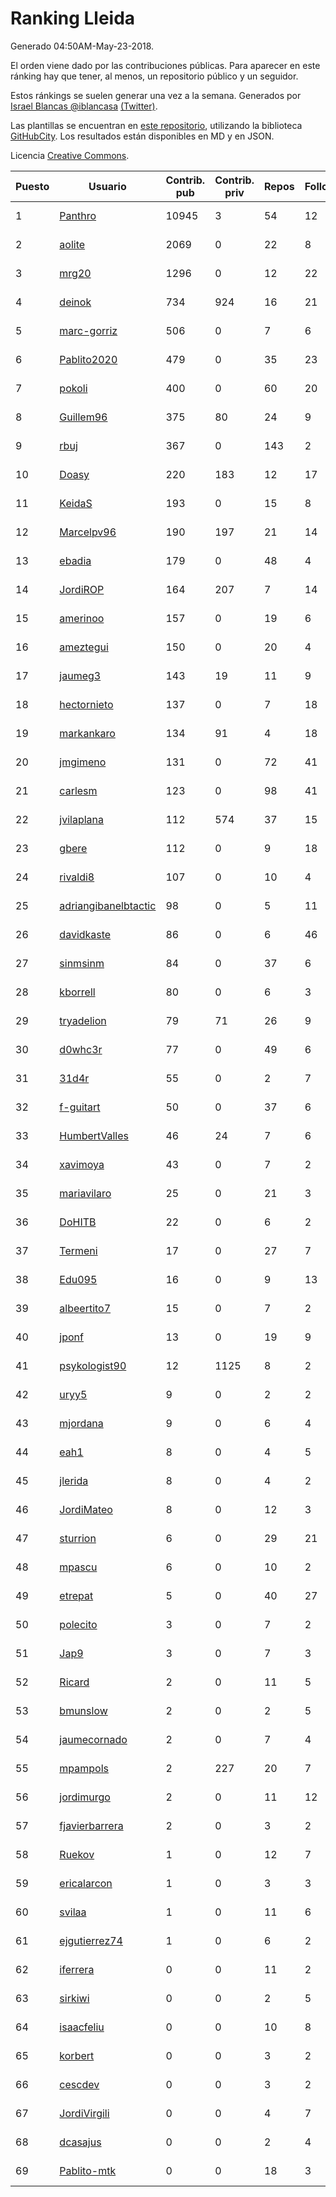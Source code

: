 # Ranking Lleida

Generado 04:50AM-May-23-2018.

El orden viene dado por las contribuciones públicas. Para aparecer en este ránking hay que tener, al menos, un repositorio público y un seguidor.

Estos ránkings se suelen generar una vez a la semana. Generados por [Israel Blancas @iblancasa](https://github.com/iblancasa/) [(Twitter)](https://twitter.com/iblancasa).

Las plantillas se encuentran en [este repositorio](https://github.com/iblancasa/GH-Spanish-Ranking), utilizando la biblioteca [GitHubCity](https://github.com/iblancasa/GitHubCity). Los resultados están disponibles en MD y en JSON.

Licencia [Creative Commons](https://creativecommons.org/licenses/by/4.0/).

| Puesto   |  Usuario  | Contrib. pub | Contrib. priv |Repos| Followers | Desde |  Avatar  |
|----------|-----------|--------------|---------------|-----|-----------|-------|----------|
|1|[Panthro](https://github.com/Panthro)|10945|3|54|12|2012-03-22|![Panthro](https://avatars3.githubusercontent.com/u/1565421)|
|2|[aolite](https://github.com/aolite)|2069|0|22|8|2013-06-03|![aolite](https://avatars0.githubusercontent.com/u/4601466)|
|3|[mrg20](https://github.com/mrg20)|1296|0|12|22|2016-02-22|![mrg20](https://avatars3.githubusercontent.com/u/17416452)|
|4|[deinok](https://github.com/deinok)|734|924|16|21|2014-02-04|![deinok](https://avatars2.githubusercontent.com/u/6586053)|
|5|[marc-gorriz](https://github.com/marc-gorriz)|506|0|7|6|2016-06-02|![marc-gorriz](https://avatars1.githubusercontent.com/u/19705023)|
|6|[Pablito2020](https://github.com/Pablito2020)|479|0|35|23|2016-04-24|![Pablito2020](https://avatars0.githubusercontent.com/u/18640261)|
|7|[pokoli](https://github.com/pokoli)|400|0|60|20|2011-10-30|![pokoli](https://avatars0.githubusercontent.com/u/1160726)|
|8|[Guillem96](https://github.com/Guillem96)|375|80|24|9|2016-08-27|![Guillem96](https://avatars3.githubusercontent.com/u/21279306)|
|9|[rbuj](https://github.com/rbuj)|367|0|143|2|2014-12-12|![rbuj](https://avatars2.githubusercontent.com/u/10171411)|
|10|[Doasy](https://github.com/Doasy)|220|183|12|17|2016-01-29|![Doasy](https://avatars1.githubusercontent.com/u/16958917)|
|11|[KeidaS](https://github.com/KeidaS)|193|0|15|8|2016-04-27|![KeidaS](https://avatars0.githubusercontent.com/u/18698826)|
|12|[Marcelpv96](https://github.com/Marcelpv96)|190|197|21|14|2016-11-15|![Marcelpv96](https://avatars2.githubusercontent.com/u/23478714)|
|13|[ebadia](https://github.com/ebadia)|179|0|48|4|2009-12-08|![ebadia](https://avatars3.githubusercontent.com/u/164689)|
|14|[JordiROP](https://github.com/JordiROP)|164|207|7|14|2016-02-08|![JordiROP](https://avatars1.githubusercontent.com/u/17128072)|
|15|[amerinoo](https://github.com/amerinoo)|157|0|19|6|2015-02-16|![amerinoo](https://avatars0.githubusercontent.com/u/11027833)|
|16|[ameztegui](https://github.com/ameztegui)|150|0|20|4|2014-07-02|![ameztegui](https://avatars2.githubusercontent.com/u/8050937)|
|17|[jaumeg3](https://github.com/jaumeg3)|143|19|11|9|2016-07-14|![jaumeg3](https://avatars1.githubusercontent.com/u/20457801)|
|18|[hectornieto](https://github.com/hectornieto)|137|0|7|18|2014-04-15|![hectornieto](https://avatars0.githubusercontent.com/u/7302862)|
|19|[markankaro](https://github.com/markankaro)|134|91|4|18|2017-05-24|![markankaro](https://avatars3.githubusercontent.com/u/28937427)|
|20|[jmgimeno](https://github.com/jmgimeno)|131|0|72|41|2011-04-08|![jmgimeno](https://avatars2.githubusercontent.com/u/718396)|
|21|[carlesm](https://github.com/carlesm)|123|0|98|41|2008-05-01|![carlesm](https://avatars3.githubusercontent.com/u/9011)|
|22|[jvilaplana](https://github.com/jvilaplana)|112|574|37|15|2011-04-15|![jvilaplana](https://avatars3.githubusercontent.com/u/732164)|
|23|[gbere](https://github.com/gbere)|112|0|9|18|2012-01-13|![gbere](https://avatars0.githubusercontent.com/u/1327334)|
|24|[rivaldi8](https://github.com/rivaldi8)|107|0|10|4|2011-11-11|![rivaldi8](https://avatars1.githubusercontent.com/u/1187977)|
|25|[adriangibanelbtactic](https://github.com/adriangibanelbtactic)|98|0|5|11|2012-01-15|![adriangibanelbtactic](https://avatars1.githubusercontent.com/u/1331363)|
|26|[davidkaste](https://github.com/davidkaste)|86|0|6|46|2011-11-16|![davidkaste](https://avatars2.githubusercontent.com/u/1199941)|
|27|[sinmsinm](https://github.com/sinmsinm)|84|0|37|6|2012-05-16|![sinmsinm](https://avatars1.githubusercontent.com/u/1745437)|
|28|[kborrell](https://github.com/kborrell)|80|0|6|3|2015-02-17|![kborrell](https://avatars2.githubusercontent.com/u/11043037)|
|29|[tryadelion](https://github.com/tryadelion)|79|71|26|9|2013-03-05|![tryadelion](https://avatars2.githubusercontent.com/u/3778474)|
|30|[d0whc3r](https://github.com/d0whc3r)|77|0|49|6|2012-01-25|![d0whc3r](https://avatars0.githubusercontent.com/u/1378986)|
|31|[31d4r](https://github.com/31d4r)|55|0|2|7|2017-08-12|![31d4r](https://avatars1.githubusercontent.com/u/30953857)|
|32|[f-guitart](https://github.com/f-guitart)|50|0|37|6|2014-03-09|![f-guitart](https://avatars3.githubusercontent.com/u/6899142)|
|33|[HumbertValles](https://github.com/HumbertValles)|46|24|7|6|2017-02-13|![HumbertValles](https://avatars2.githubusercontent.com/u/25740901)|
|34|[xavimoya](https://github.com/xavimoya)|43|0|7|2|2014-11-25|![xavimoya](https://avatars3.githubusercontent.com/u/9944686)|
|35|[mariavilaro](https://github.com/mariavilaro)|25|0|21|3|2015-01-13|![mariavilaro](https://avatars1.githubusercontent.com/u/10522884)|
|36|[DoHITB](https://github.com/DoHITB)|22|0|6|2|2016-01-19|![DoHITB](https://avatars1.githubusercontent.com/u/16784764)|
|37|[Termeni](https://github.com/Termeni)|17|0|27|7|2014-03-10|![Termeni](https://avatars1.githubusercontent.com/u/6905912)|
|38|[Edu095](https://github.com/Edu095)|16|0|9|13|2015-04-07|![Edu095](https://avatars3.githubusercontent.com/u/11843087)|
|39|[albeertito7](https://github.com/albeertito7)|15|0|7|2|2017-02-13|![albeertito7](https://avatars1.githubusercontent.com/u/25740911)|
|40|[jponf](https://github.com/jponf)|13|0|19|9|2013-03-13|![jponf](https://avatars2.githubusercontent.com/u/3852560)|
|41|[psykologist90](https://github.com/psykologist90)|12|1125|8|2|2013-09-05|![psykologist90](https://avatars2.githubusercontent.com/u/5389123)|
|42|[uryy5](https://github.com/uryy5)|9|0|2|2|2014-10-07|![uryy5](https://avatars1.githubusercontent.com/u/9052385)|
|43|[mjordana](https://github.com/mjordana)|9|0|6|4|2014-11-19|![mjordana](https://avatars1.githubusercontent.com/u/9840099)|
|44|[eah1](https://github.com/eah1)|8|0|4|5|2015-02-17|![eah1](https://avatars3.githubusercontent.com/u/11043022)|
|45|[jlerida](https://github.com/jlerida)|8|0|4|2|2015-05-12|![jlerida](https://avatars1.githubusercontent.com/u/12414567)|
|46|[JordiMateo](https://github.com/JordiMateo)|8|0|12|3|2016-03-10|![JordiMateo](https://avatars3.githubusercontent.com/u/17766957)|
|47|[sturrion](https://github.com/sturrion)|6|0|29|21|2013-08-23|![sturrion](https://avatars3.githubusercontent.com/u/5296219)|
|48|[mpascu](https://github.com/mpascu)|6|0|10|2|2015-02-12|![mpascu](https://avatars3.githubusercontent.com/u/10977699)|
|49|[etrepat](https://github.com/etrepat)|5|0|40|27|2009-11-04|![etrepat](https://avatars0.githubusercontent.com/u/148851)|
|50|[polecito](https://github.com/polecito)|3|0|7|2|2013-07-30|![polecito](https://avatars1.githubusercontent.com/u/5122186)|
|51|[Jap9](https://github.com/Jap9)|3|0|7|3|2016-02-09|![Jap9](https://avatars1.githubusercontent.com/u/17140922)|
|52|[Ricard](https://github.com/Ricard)|2|0|11|5|2009-12-13|![Ricard](https://avatars3.githubusercontent.com/u/167117)|
|53|[bmunslow](https://github.com/bmunslow)|2|0|2|5|2010-06-03|![bmunslow](https://avatars1.githubusercontent.com/u/295192)|
|54|[jaumecornado](https://github.com/jaumecornado)|2|0|7|4|2011-02-14|![jaumecornado](https://avatars0.githubusercontent.com/u/617176)|
|55|[mpampols](https://github.com/mpampols)|2|227|20|7|2010-11-12|![mpampols](https://avatars1.githubusercontent.com/u/479534)|
|56|[jordimurgo](https://github.com/jordimurgo)|2|0|11|12|2013-10-23|![jordimurgo](https://avatars2.githubusercontent.com/u/5759992)|
|57|[fjavierbarrera](https://github.com/fjavierbarrera)|2|0|3|2|2014-12-16|![fjavierbarrera](https://avatars1.githubusercontent.com/u/10211156)|
|58|[Ruekov](https://github.com/Ruekov)|1|0|12|7|2010-12-27|![Ruekov](https://avatars0.githubusercontent.com/u/537713)|
|59|[ericalarcon](https://github.com/ericalarcon)|1|0|3|3|2013-08-28|![ericalarcon](https://avatars2.githubusercontent.com/u/5327861)|
|60|[svilaa](https://github.com/svilaa)|1|0|11|6|2013-09-23|![svilaa](https://avatars0.githubusercontent.com/u/5521724)|
|61|[ejgutierrez74](https://github.com/ejgutierrez74)|1|0|6|2|2015-03-14|![ejgutierrez74](https://avatars2.githubusercontent.com/u/11474846)|
|62|[iferrera](https://github.com/iferrera)|0|0|11|2|2011-09-23|![iferrera](https://avatars0.githubusercontent.com/u/1073857)|
|63|[sirkiwi](https://github.com/sirkiwi)|0|0|2|5|2011-07-01|![sirkiwi](https://avatars2.githubusercontent.com/u/888555)|
|64|[isaacfeliu](https://github.com/isaacfeliu)|0|0|10|8|2008-04-10|![isaacfeliu](https://avatars0.githubusercontent.com/u/6287)|
|65|[korbert](https://github.com/korbert)|0|0|3|2|2013-03-08|![korbert](https://avatars2.githubusercontent.com/u/3808843)|
|66|[cescdev](https://github.com/cescdev)|0|0|3|2|2013-09-20|![cescdev](https://avatars0.githubusercontent.com/u/5502251)|
|67|[JordiVirgili](https://github.com/JordiVirgili)|0|0|4|7|2013-11-27|![JordiVirgili](https://avatars3.githubusercontent.com/u/6048532)|
|68|[dcasajus](https://github.com/dcasajus)|0|0|2|4|2014-03-25|![dcasajus](https://avatars3.githubusercontent.com/u/7057325)|
|69|[Pablito-mtk](https://github.com/Pablito-mtk)|0|0|18|3|2016-09-29|![Pablito-mtk](https://avatars2.githubusercontent.com/u/22517501)|
